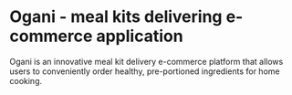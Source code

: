 # Ogani - meal kits delivering e-commerce application
 Ogani is an innovative meal kit delivery e-commerce platform that allows users to conveniently order healthy, pre-portioned ingredients for home cooking. 
